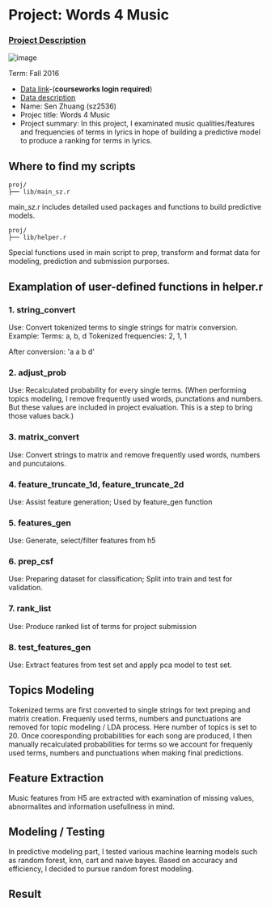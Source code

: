 # Project: Words 4 Music

### [Project Description](doc/Project4_desc.md)

![image](http://cdn.newsapi.com.au/image/v1/f7131c018870330120dbe4b73bb7695c?width=650)

Term: Fall 2016

+ [Data link](https://courseworks2.columbia.edu/courses/11849/files/folder/Project_Files?preview=763391)-(**courseworks login required**)
+ [Data description](doc/readme.html)
+ Name: Sen Zhuang (sz2536)
+ Projec title: Words 4 Music
+ Project summary:
In this project, I examinated music qualities/features and frequencies of terms in lyrics in hope of building a predictive model to produce a ranking for terms in lyrics. 

## Where to find my scripts
```
proj/
├── lib/main_sz.r
```
main_sz.r includes detailed used packages and functions to build predictive models.

```
proj/
├── lib/helper.r
```
Special functions used in main script to prep, transform and format data for modeling, prediction and submission purporses.

## Examplation of user-defined functions in helper.r
### 1. string_convert
Use: Convert tokenized terms to single strings for matrix conversion.
Example:
Terms: a, b, d
Tokenized frequencies: 2, 1, 1

After conversion: 'a a b d'

### 2. adjust_prob
Use: Recalculated probability for every single terms. (When performing topics modeling, I remove frequently used words, punctations and numbers. But these values are included in project evaluation. This is a step to bring those values back.)

### 3. matrix_convert
Use: Convert strings to matrix and remove frequently used words, numbers and puncutaions.

### 4. feature_truncate_1d, feature_truncate_2d
Use: Assist feature generation; Used by feature_gen function

### 5. features_gen
Use: Generate, select/filter features from h5

### 6. prep_csf
Use: Preparing dataset for classification; Split into train and test for validation.

### 7. rank_list
Use: Produce ranked list of terms for project submission

### 8. test_features_gen
Use: Extract features from test set and apply pca model to test set.

## Topics Modeling
Tokenized terms are first converted to single strings for text preping and matrix creation. Frequenly used terms, numbers and punctuations are removed for topic modeling / LDA process. Here number of topics is set to 20.
Once cooresponding probabilities for each song are produced, I then manually recalculated probabilities for terms so we account for frequenly used terms, numbers and punctuations when making final predictions.

## Feature Extraction 
Music features from H5 are extracted with examination of missing values, abnormalites and information usefullness in mind.

## Modeling / Testing
In predictive modeling part, I tested various machine learning models such as random forest, knn, cart and naive bayes. Based on accuracy and efficiency, I decided to pursue random forest modeling.

## Result
